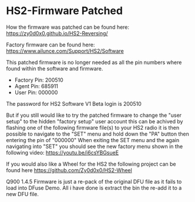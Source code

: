 # HS2-Firmware Patched


How the firmware was patched can be found here: https://zy0d0x0.github.io/HS2-Reversing/

Factory firmware can be found here: https://www.ailunce.com/Support/HS2/Software

This patched firmware is no longer needed as all the pin numbers where found within the software and firmware.

* Factory Pin: 200510 
* Agent Pin: 685911 
* User Pin: 000000 

The password for HS2 Software V1 Beta login is 200510

But if you still would like to try the patched firmware to change the "user setup" to the hidden "factory setup" user account this can be achived by flashing one of the following firmware file(s) to your HS2 radio it is then possible to navigate to the "SET" menu and hold down the "PA" button
then entering the pin of "000000" When exiting the SET menu and the again navigating into "SET" you should see the new factory menu shown in the following video: https://youtu.be/i6csYBGsueE


If you would also like a Wheel for the HS2 the following project can be found here https://github.com/Zy0d0x0/HS2-Wheel


Q900 1.4.5 Firmware is just a re-pack of the original DFU file as it fails to load into DFuse Demo. All i have done is extract the bin the re-add it
to a new DFU file.
